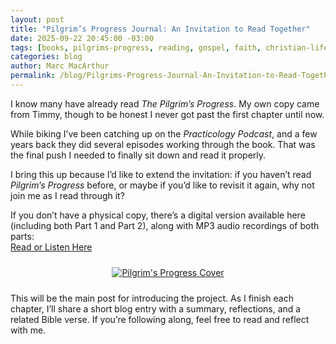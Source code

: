 ```yaml
---
layout: post
title: "Pilgrim’s Progress Journal: An Invitation to Read Together"
date: 2025-09-22 20:45:00 -03:00
tags: [books, pilgrims-progress, reading, gospel, faith, christian-life]
categories: blog
author: Marc MacArthur
permalink: /blog/Pilgrims-Progress-Journal-An-Invitation-to-Read-Together/
---
```


I know many have already read *The Pilgrim’s Progress*. My own copy came from Timmy, though to be honest I never got past the first chapter until now.  

While biking I’ve been catching up on the *Practicology Podcast*, and a few years back they did several episodes working through the book. That was the final push I needed to finally sit down and read it properly.  

<!--more-->

I bring this up because I’d like to extend the invitation: if you haven’t read *Pilgrim’s Progress* before, or maybe if you’d like to revisit it again, why not join me as I read through it?  

If you don’t have a physical copy, there’s a digital version available here (including both Part 1 and Part 2), along with MP3 audio recordings of both parts:  
[Read or Listen Here](https://gospel.fromgravelhill.ca/books/2025/08/21/Pilgrims-Progress/)  

<div style="text-align:center; margin: 1.5rem 0;">
  <a href="{{ '/assets/images/books/pilgrims_progress-cover.png' | relative_url }}">
    <img src="{{ '/assets/images/books/pilgrims_progress-cover-thumb.png' | relative_url }}" alt="Pilgrim's Progress Cover">
  </a>
</div>

This will be the main post for introducing the project. As I finish each chapter, I’ll share a short blog entry with a summary, reflections, and a related Bible verse. If you’re following along, feel free to read and reflect with me.
